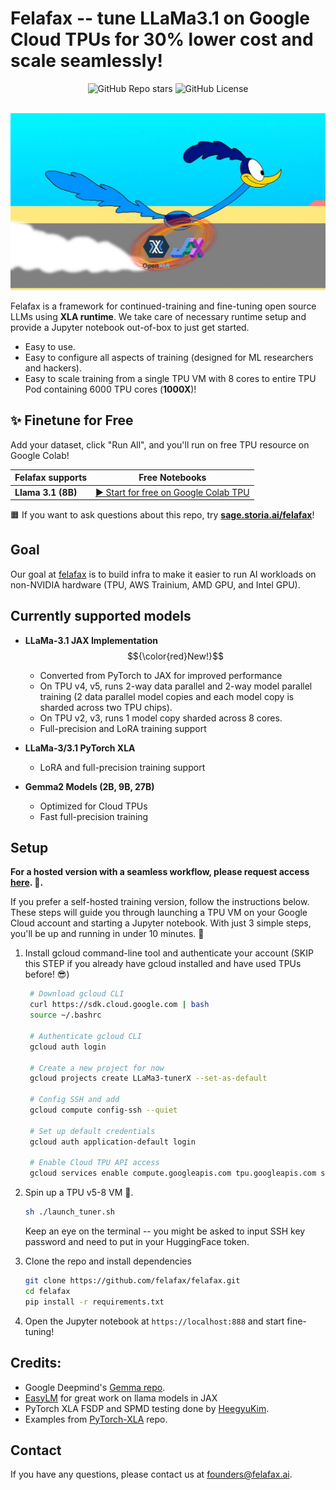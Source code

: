 # Felafax -- tune LLaMa3.1 on Google Cloud TPUs for 30% lower cost and scale seamlessly!
<div align="center">
    <div>
        <img alt="GitHub Repo stars" src="https://img.shields.io/github/stars/felafax/felafax?logo=github" />
        <img alt="GitHub License" src="https://img.shields.io/github/license/felafax/felafax"></img>
    </div>
    <br />
</div>
          
![image](./misc/assets/image.jpg)

Felafax is a framework for continued-training and fine-tuning open source LLMs using **XLA runtime**. We take care of necessary runtime setup and provide a Jupyter notebook out-of-box to just get started.
- Easy to use.
- Easy to configure all aspects of training (designed for ML researchers and hackers).
- Easy to scale training from a single TPU VM with 8 cores to entire TPU Pod containing 6000 TPU cores (**1000X**)!

## ✨ Finetune for Free

Add your dataset, click "Run All", and you'll run on free TPU resource on Google Colab!

| Felafax supports | Free Notebooks |
|-------------------|-----------------|
| **Llama 3.1 (8B)** | [▶️ Start for free on Google Colab TPU](https://colab.research.google.com/github/felarof99/roadrunner-fork/blob/main/%F0%9F%A6%8A__Llama3_1_8b_on_Free_Colab_TPU.ipynb) |

🟧 If you want to ask questions about this repo, try **[sage.storia.ai/felafax](https://sage.storia.ai/felafax)**!

## Goal
Our goal at [felafax](https://felafax.ai) is to build infra to make it easier to run AI workloads on non-NVIDIA hardware (TPU, AWS Trainium, AMD GPU, and Intel GPU).

## Currently supported models
- **LLaMa-3.1 JAX Implementation** $${\color{red}New!}$$	 
  - Converted from PyTorch to JAX for improved performance
  - On TPU v4, v5, runs 2-way data parallel and 2-way model parallel training (2 data parallel model copies and each model copy is sharded across two TPU chips).
  - On TPU v2, v3, runs 1 model copy sharded across 8 cores.
  - Full-precision and LoRA training support

- **LLaMa-3/3.1 PyTorch XLA**
  - LoRA and full-precision training support

- **Gemma2 Models (2B, 9B, 27B)**
  - Optimized for Cloud TPUs
  - Fast full-precision training

## Setup

**For a hosted version with a seamless workflow, please request access [here](https://tally.so/r/mRLeaQ). 🦊.**

If you prefer a self-hosted training version, follow the instructions below. These steps will guide you through launching a TPU VM on your Google Cloud account and starting a Jupyter notebook. With just 3 simple steps, you'll be up and running in under 10 minutes. 🚀

1. Install gcloud command-line tool and authenticate your account (SKIP this STEP if you already have gcloud installed and have used TPUs before! 😎)

   ```bash
    # Download gcloud CLI
    curl https://sdk.cloud.google.com | bash
    source ~/.bashrc

    # Authenticate gcloud CLI
    gcloud auth login

    # Create a new project for now
    gcloud projects create LLaMa3-tunerX --set-as-default

    # Config SSH and add
    gcloud compute config-ssh --quiet
   
    # Set up default credentials
    gcloud auth application-default login

    # Enable Cloud TPU API access
    gcloud services enable compute.googleapis.com tpu.googleapis.com storage-component.googleapis.com aiplatform.googleapis.com
   ```

2. Spin up a TPU v5-8 VM 🤠.

    ```bash
    sh ./launch_tuner.sh
    ```
    Keep an eye on the terminal -- you might be asked to input SSH key password and need to put in your HuggingFace token. 

3. Clone the repo and install dependencies

    ```bash
    git clone https://github.com/felafax/felafax.git
    cd felafax
    pip install -r requirements.txt
    ```

3. Open the Jupyter notebook at `https://localhost:888` and start fine-tuning!

## Credits:
- Google Deepmind's [Gemma repo](https://github.com/google-deepmind/gemma).
- [EasyLM](https://github.com/young-geng/EasyLM) for great work on llama models in JAX
- PyTorch XLA FSDP and SPMD testing done by [HeegyuKim](https://github.com/HeegyuKim/torch-xla-SPMD).
- Examples from [PyTorch-XLA](https://github.com/pytorch/xla/) repo.

## Contact
If you have any questions, please contact us at founders@felafax.ai.
